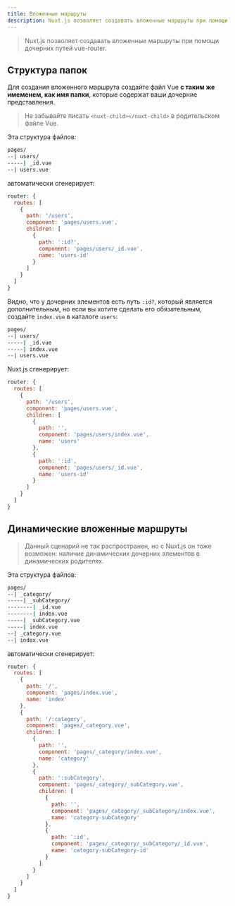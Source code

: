 ```yaml
---
title: Вложенные маршруты
description: Nuxt.js позволяет создавать вложенные маршруты при помощи дочерних путей vue-router.
---
```


> Nuxt.js позволяет создавать вложенные маршруты при помощи дочерних путей vue-router.

## Структура папок

Для создания вложенного маршрута создайте файл Vue **с таким же имеменем, как имя папки**, которые содержат ваши дочерние представления.
> Не забывайте писать `<nuxt-child></nuxt-child>` в родительском файле Vue.

Эта структура файлов:

```bash
pages/
--| users/
-----| _id.vue
--| users.vue
```
автоматически сгенерирует:

```js
router: {
  routes: [
    {
      path: '/users',
      component: 'pages/users.vue',
      children: [
        {
          path: ':id?',
          component: 'pages/users/_id.vue',
          name: 'users-id'
        }
      ]
    }
  ]
}
```
Видно, что у дочерних элементов есть путь `:id?`, который является дополнительным, но если вы хотите сделать его обязательным, создайте `index.vue` в каталоге `users`:

```bash
pages/
--| users/
-----| _id.vue
-----| index.vue
--| users.vue
```

Nuxt.js сгенерирует:

```js
router: {
  routes: [
    {
      path: '/users',
      component: 'pages/users.vue',
      children: [
        {
          path: '',
          component: 'pages/users/index.vue',
          name: 'users'
        },
        {
          path: ':id',
          component: 'pages/users/_id.vue',
          name: 'users-id'
        }
      ]
    }
  ]
}
```

## Динамические вложенные маршруты

> Данный сценарий не так распространен, но с Nuxt.js он тоже возможен: наличие динамических дочерних элементов в динамических родителях.

Эта структура файлов:

```bash
pages/
--| _category/
-----| _subCategory/
--------| _id.vue
--------| index.vue
-----| _subCategory.vue
-----| index.vue
--| _category.vue
--| index.vue
```

автоматически сгенерирует:

```js
router: {
  routes: [
    {
      path: '/',
      component: 'pages/index.vue',
      name: 'index'
    },
    {
      path: '/:category',
      component: 'pages/_category.vue',
      children: [
        {
          path: '',
          component: 'pages/_category/index.vue',
          name: 'category'
        },
        {
          path: ':subCategory',
          component: 'pages/_category/_subCategory.vue',
          children: [
            {
              path: '',
              component: 'pages/_category/_subCategory/index.vue',
              name: 'category-subCategory'
            },
            {
              path: ':id',
              component: 'pages/_category/_subCategory/_id.vue',
              name: 'category-subCategory-id'
            }
          ]
        }
      ]
    }
  ]
}
```
